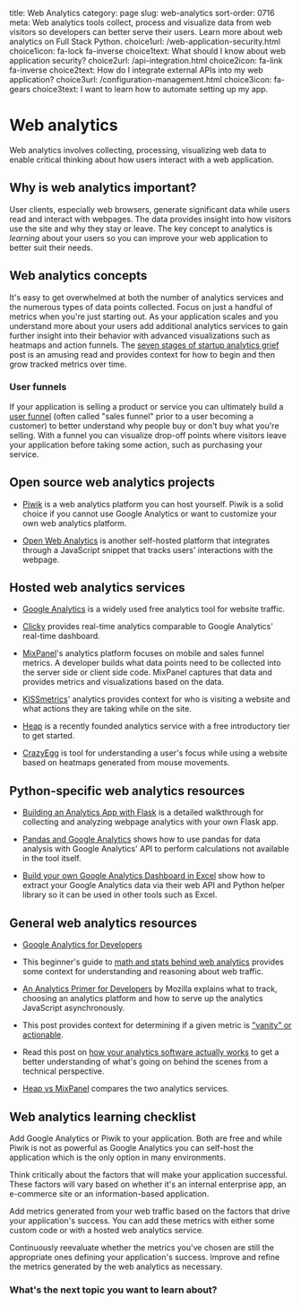 title: Web Analytics
category: page
slug: web-analytics
sort-order: 0716
meta: Web analytics tools collect, process and visualize data from web visitors so developers can better serve their users. Learn more about web analytics on Full Stack Python.
choice1url: /web-application-security.html
choice1icon: fa-lock fa-inverse
choice1text: What should I know about web application security?
choice2url: /api-integration.html
choice2icon: fa-link fa-inverse
choice2text: How do I integrate external APIs into my web application?
choice3url: /configuration-management.html
choice3icon: fa-gears
choice3text: I want to learn how to automate setting up my app.


# Web analytics
Web analytics involves collecting, processing, visualizing web data to enable
critical thinking about how users interact with a web application.


## Why is web analytics important?
User clients, especially web browsers, generate significant data while users
read and interact with webpages. The data provides insight into 
how visitors use the site and why they stay or leave. The key concept to
analytics is *learning* about your users so you can improve your web 
application to better suit their needs. 


## Web analytics concepts
It's easy to get overwhelmed at both the number of analytics services and
the numerous types of data points collected. Focus on just a handful of
metrics when you're just starting out. As your application scales and you 
understand more about your users add additional analytics services 
to gain further insight into their behavior with advanced visualizations such
as heatmaps and action funnels. The
[seven stages of startup analytics grief](http://spenczar.com/posts/2013/Sep/07/seven-stages-analytics-grief/) 
post is an amusing read and provides context for how to begin and then grow 
tracked metrics over time.


### User funnels
If your application is
selling a product or service you can ultimately build a 
[user funnel](http://moz.com/blog/building-your-marketing-funnel-with-google-analytics) (often called "sales funnel" prior to a user becoming a customer)
to better understand why people buy or don't buy what you're selling. With
a funnel you can visualize drop-off points where visitors leave your 
application before taking some action, such as purchasing your service.


## Open source web analytics projects
* [Piwik](http://piwik.org/) is a web analytics platform you can host yourself.
  Piwik is a solid choice if you cannot use Google Analytics or want to 
  customize your own web analytics platform.

* [Open Web Analytics](http://www.openwebanalytics.com/) is another 
  self-hosted platform that integrates through a JavaScript snippet that
  tracks users' interactions with the webpage.


## Hosted web analytics services
* [Google Analytics](http://www.google.com/analytics/) is a widely used
  free analytics tool for website traffic.

* [Clicky](http://clicky.com/) provides real-time analytics comparable to
  Google Analytics' real-time dashboard.

* [MixPanel](https://mixpanel.com/)'s analytics platform focuses on mobile
  and sales funnel metrics. A developer builds what data points need to be
  collected into the server side or client side code. MixPanel captures that
  data and provides metrics and visualizations based on the data.

* [KISSmetrics](https://www.kissmetrics.com/)' analytics provides context
  for who is visiting a website and what actions they are taking while on
  the site.

* [Heap](https://heapanalytics.com/) is a recently founded analytics service
  with a free introductory tier to get started.

* [CrazyEgg](http://www.crazyegg.com/) is tool for understanding a
  user's focus while using a website based on heatmaps generated from mouse 
  movements. 


## Python-specific web analytics resources
* [Building an Analytics App with Flask](http://charlesleifer.com/blog/saturday-morning-hacks-building-an-analytics-app-with-flask/)
  is a detailed walkthrough for collecting and analyzing webpage
  analytics with your own Flask app.

* [Pandas and Google Analytics](http://blog.yhathq.com/posts/pandas-google-analytics.html)
  shows how to use pandas for data analysis with Google Analytics' API to
  perform calculations not available in the tool itself.

* [Build your own Google Analytics Dashboard in Excel](http://blog.zoomeranalytics.com/google-analytics/)
  show how to extract your Google Analytics data via their web API and Python
  helper library so it can be used in other tools such as Excel.


## General web analytics resources
* [Google Analytics for Developers](http://blog.arkency.com/2012/12/google-analytics-for-developers/)  

* This beginner's guide to 
  [math and stats behind web analytics](http://www.seotakeaways.com/beginners-guide-maths-stats-web-analytics/)
  provides some context for understanding and reasoning about web traffic. 

* [An Analytics Primer for Developers](https://hacks.mozilla.org/2015/03/an-analytics-primer-for-developers/)
  by Mozilla explains what to track, choosing an analytics platform and how
  to serve up the analytics JavaScript asynchronously.

* This post provides context for determining if a given metric is
  ["vanity" or actionable](http://fizzle.co/sparkline/vanity-vs-actionable-metrics).

* Read this post on [how your analytics software actually works](http://www.bayesianwitch.com/blog/2013/howyouranalyticswork.html)
  to get a better understanding of what's going on behind the scenes from
  a technical perspective.

* [Heap vs MixPanel](http://substantial.com/blog/2014/04/03/heap-analytics-vs-mixpanel/)
  compares the two analytics services.


## Web analytics learning checklist
<i class="fa fa-check-square-o"></i>
Add Google Analytics or Piwik to your application. Both are free and while 
Piwik is not as powerful as Google Analytics you can self-host the application
which is the only option in many environments.

<i class="fa fa-check-square-o"></i>
Think critically about the factors that will make your application successful.
These factors will vary based on whether it's an internal enterprise app, 
an e-commerce site or an information-based application.

<i class="fa fa-check-square-o"></i>
Add metrics generated from your web traffic based on the factors that drive
your application's success. You can add these metrics with either some custom
code or with a hosted web analytics service.

<i class="fa fa-check-square-o"></i>
Continuously reevaluate whether the metrics you've chosen are still the 
appropriate ones defining your application's success. Improve and refine the
metrics generated by the web analytics as necessary.


### What's the next topic you want to learn about?
